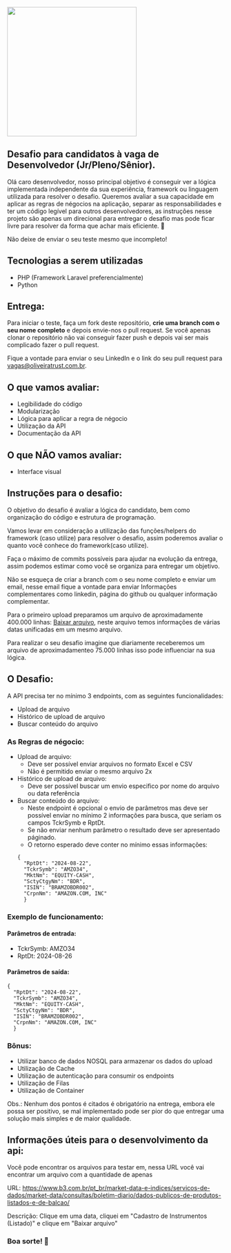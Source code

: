 <p>
    <img src="https://encrypted-tbn0.gstatic.com/images?q=tbn%3AANd9GcQIAOtqQ5is5vwbcEn0ZahZfMxz1QIeAYtFfnLdkCXu1sqAGbnX" width="300">
 </p>
 
## Desafio para candidatos à vaga de Desenvolvedor (Jr/Pleno/Sênior).
Olá caro desenvolvedor, nosso principal objetivo é conseguir ver a lógica implementada independente da sua experiência, framework ou linguagem utilizada para resolver o desafio. Queremos avaliar a sua capacidade em aplicar as regras de négocios na aplicação, separar as responsabilidades e ter um código legível para outros desenvolvedores, as instruções nesse projeto são apenas um direcional para entregar o desafio mas pode ficar livre para resolver da forma que achar mais eficiente. 🚀 

Não deixe de enviar o seu teste mesmo que incompleto!

## Tecnologias a serem utilizadas
* PHP (Framework Laravel preferencialmente)
* Python

## Entrega:
Para iniciar o teste, faça um fork deste repositório, **crie uma branch com o seu nome completo** e depois envie-nos o pull request. Se você apenas clonar o repositório não vai conseguir fazer push e depois vai ser mais complicado fazer o pull request.

Fique a vontade para enviar o seu LinkedIn e o link do seu pull request para vagas@oliveiratrust.com.br.

## O que vamos avaliar:
- Legibilidade do código
- Modularização
- Lógica para aplicar a regra de négocio
- Utilização da API
- Documentação da API

## O que NÃO vamos avaliar:
- Interface visual

## Instruções para o desafio:
O objetivo do desafio é avaliar a lógica do candidato, bem como organização do código e estrutura de programação.

Vamos levar em consideração a utilização das funções/helpers do framework (caso utilize) para resolver o desafio, assim poderemos avaliar o quanto você conhece do framework(caso utilize).

Faça o máximo de commits possíveis para ajudar na evolução da entrega, assim podemos estimar como você se organiza para entregar um objetivo.

Não se esqueça de criar a branch com o seu nome completo e enviar um email, nesse email fique a vontade para enviar Informações complementares como linkedin, página do github ou qualquer informação complementar.

Para o primeiro upload preparamos um arquivo de aproximadamente 400.000 linhas: [Baixar arquivo](https://github.com/Oliveira-Trust/desafio-desenvolvedor/blob/master/InstrumentsConsolidatedFile_20240822_20240827.zip), neste arquivo temos informações de várias datas unificadas em um mesmo arquivo.

Para realizar o seu desafio imagine que diariamente receberemos um arquivo de aproximadamenteo 75.000 linhas isso pode influenciar na sua lógica.

## O Desafio:
A API precisa ter no mínimo 3 endpoints, com as seguintes funcionalidades:
- Upload de arquivo
- Histórico de upload de arquivo
- Buscar conteúdo do arquivo

### As Regras de négocio:
- Upload de arquivo:
  - Deve ser possível enviar arquivos no formato Excel e CSV
  - Não é permitido enviar o mesmo arquivo 2x
- Histórico de upload de arquivo:
  - Deve ser possível buscar um envio especifico por nome do arquivo ou data referência
- Buscar conteúdo do arquivo:
  - Neste endpoint é opcional o envio de parâmetros mas deve ser possível enviar no mínimo 2 informações para busca, que seriam os campos TckrSymb e RptDt.
  - Se não enviar nenhum parâmetro o resultado deve ser apresentado páginado.
  - O retorno esperado deve conter no mínimo essas informações:
  ``` 
  {
    "RptDt": "2024-08-22",
    "TckrSymb": "AMZO34",
    "MktNm": "EQUITY-CASH",
    "SctyCtgyNm": "BDR",
    "ISIN": "BRAMZOBDR002",
    "CrpnNm": "AMAZON.COM, INC"
    }
    ```

### Exemplo de funcionamento:

#### Parâmetros de entrada:
- TckrSymb: AMZO34
- RptDt: 2024-08-26

#### Parâmetros de saída:
  ``` 
  {
    "RptDt": "2024-08-22",
    "TckrSymb": "AMZO34",
    "MktNm": "EQUITY-CASH",
    "SctyCtgyNm": "BDR",
    "ISIN": "BRAMZOBDR002",
    "CrpnNm": "AMAZON.COM, INC"
    }
  ```

### Bônus:
* Utilizar banco de dados NOSQL para armazenar os dados do upload
* Utilização de Cache
* Utilização de autenticação para consumir os endpoints
* Utilização de Filas
* Utilização de Container
  
Obs.: Nenhum dos pontos é citados é obrigatório na entrega, embora ele possa ser positivo, se mal implementado pode ser pior do que entregar uma solução mais simples e de maior qualidade.

## Informações úteis para o desenvolvimento da api:
Você pode encontrar os arquivos para testar em, nessa URL você vai encontrar um arquivo com a quantidade de apenas 

URL: https://www.b3.com.br/pt_br/market-data-e-indices/servicos-de-dados/market-data/consultas/boletim-diario/dados-publicos-de-produtos-listados-e-de-balcao/

Descrição: Clique em uma data, cliquei em "Cadastro de Instrumentos (Listado)" e clique em "Baixar arquivo"

### Boa sorte! 🚀

